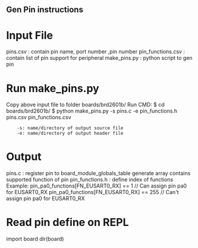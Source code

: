 ## Gen Pin instructions ##

# Input File
pins.csv          : contain pin name, port number ,pin number
pin_functions.csv : contain list of pin support for peripheral
make_pins.py      : python script to gen pin


# Run make_pins.py
Copy above input file to folder boards/brd2601b/
Run CMD:
        $ cd boards/brd2601b/
        $ python make_pins.py -s pins.c -e pin_functions.h pins.csv pin_functions.csv

        -s: name/directory of output source file
        -e: name/directory of output header file

# Output
pins.c          : register pin to board_module_globals_table
				  generate array contains supported function of pin
pin_functions.h : define index of functions
	Example: pin_pa0_functions[FN_EUSART0_RX] == 1 //   Can assign pin pa0 for EUSART0_RX
             pin_pa0_functions[FN_EUSART0_RX] == 255 // Can't assign pin pa0 for EUSART0_RX


# Read pin define on REPL
import board
dir(board)
